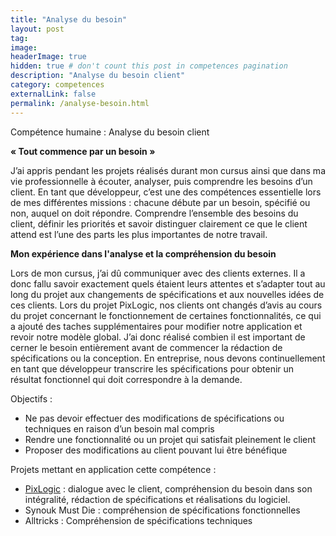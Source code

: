 ```yaml
---
title: "Analyse du besoin"
layout: post
tag:
image:
headerImage: true
hidden: true # don't count this post in competences pagination
description: "Analyse du besoin client"
category: competences
externalLink: false
permalink: /analyse-besoin.html
---
```


Compétence humaine : Analyse du besoin client

<b>« Tout commence par un besoin »</b>

J’ai appris pendant les projets réalisés durant  mon cursus ainsi que dans ma vie professionnelle à écouter, analyser, puis comprendre les besoins d’un client.
En tant que développeur, c’est une des compétences essentielle lors de mes différentes missions : chacune débute par un besoin, spécifié ou non, auquel on doit répondre. Comprendre l’ensemble des besoins du client, définir les priorités et savoir distinguer clairement ce que le client attend est l’une des parts les plus importantes de notre travail.

<b>Mon expérience dans l'analyse et la compréhension du besoin</b>

Lors de mon cursus, j’ai dû communiquer avec des clients externes. Il a donc fallu savoir exactement quels étaient leurs attentes et s’adapter tout au long du projet aux changements de spécifications et aux nouvelles idées de ces clients. Lors du projet PixLogic, nos clients ont changés d’avis au cours du projet concernant le fonctionnement de certaines fonctionnalités, ce qui a ajouté des taches supplémentaires pour modifier notre application et revoir notre modèle global. J’ai donc réalisé combien il est important de cerner le besoin entièrement avant de commencer la rédaction de spécifications ou la conception.
 En entreprise, nous devons continuellement en tant que développeur transcrire les spécifications pour obtenir un résultat fonctionnel qui doit correspondre à la demande.

Objectifs :
 - Ne pas devoir effectuer des modifications de spécifications ou techniques en raison d’un besoin mal compris
 - Rendre une fonctionnalité ou un projet qui satisfait pleinement le client
 - Proposer des modifications au client pouvant lui être bénéfique

Projets mettant en application cette compétence :
 - [PixLogic]({{site.url}}/myportfolio/PixLogic.html) : dialogue avec le client, compréhension du besoin dans son intégralité, rédaction de spécifications et réalisations du logiciel.
 - Synouk Must Die : compréhension de spécifications fonctionnelles
 - Alltricks : Compréhension de spécifications techniques

